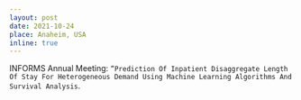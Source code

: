 ```yaml
---
layout: post
date: 2021-10-24
place: Anaheim, USA
inline: true
---
```


INFORMS Annual Meeting: `”Prediction Of Inpatient Disaggregate Length Of Stay For Heterogeneous Demand Using Machine Learning Algorithms And Survival Analysis`.
